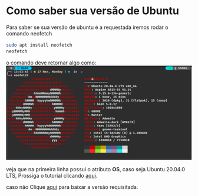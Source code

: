 # Como saber sua versão de Ubuntu

Para saber se sua versão de ubuntu é a requestada iremos rodar o comando neofetch

```BASH
sudo apt install neofetch
neofetch
```

o comando deve retornar algo como:
![Neofetch output](images/neofetch.png)

veja que na primeira linha possui o atributo **OS**,
caso seja Ubuntu 20.04.0 LTS, Prossiga o tutorial clicando [aqui](README.md#instalar-o-ros).

caso não Clique [aqui](https://releases.ubuntu.com/focal/ubuntu-20.04.6-desktop-amd64.iso) para baixar a versão requisitada.
